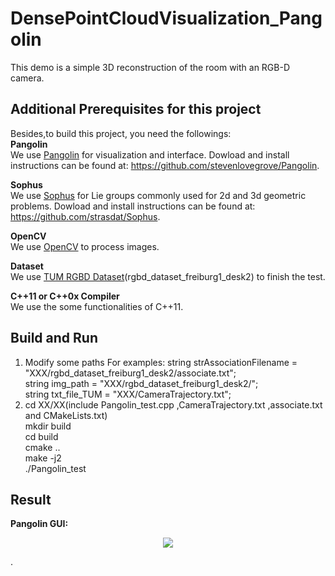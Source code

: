 # DensePointCloudVisualization_Pangolin
This demo is a simple 3D reconstruction of the room with an RGB-D camera.

## Additional Prerequisites for this project  
Besides,to build this project, you need the followings:  
**Pangolin**  
We use [Pangolin](https://github.com/stevenlovegrove/Pangolin) for visualization and interface. 
Dowload and install instructions can be found at: https://github.com/stevenlovegrove/Pangolin.

**Sophus**  
We use [Sophus](https://github.com/strasdat/Sophus) for Lie groups commonly used for 2d and 3d geometric problems. 
Dowload and install instructions can be found at: https://github.com/strasdat/Sophus.

**OpenCV**  
We use [OpenCV](http://opencv.org) to process images.

**Dataset**  
We use [TUM RGBD Dataset](https://vision.in.tum.de/data/datasets/rgbd-dataset/download#)(rgbd_dataset_freiburg1_desk2) to finish the test.

**C++11 or C++0x Compiler**  
We use the some functionalities of C++11.

## Build and Run
1. Modify some paths
   For examples:
   string strAssociationFilename = "XXX/rgbd_dataset_freiburg1_desk2/associate.txt";  
   string img_path = "XXX/rgbd_dataset_freiburg1_desk2/";  
   string txt_file_TUM = "XXX/CameraTrajectory.txt";  
2. cd XX/XX(include Pangolin_test.cpp ,CameraTrajectory.txt ,associate.txt and CMakeLists.txt)  
   mkdir build  
   cd build  
   cmake ..  
   make -j2  
   ./Pangolin_test
   
## Result
**Pangolin GUI:**
<div align=center>  
  
![](https://github.com/TianQi-777/TrackAlignmentWith_ICP/blob/master/images/Alignment.png)
</div>.
